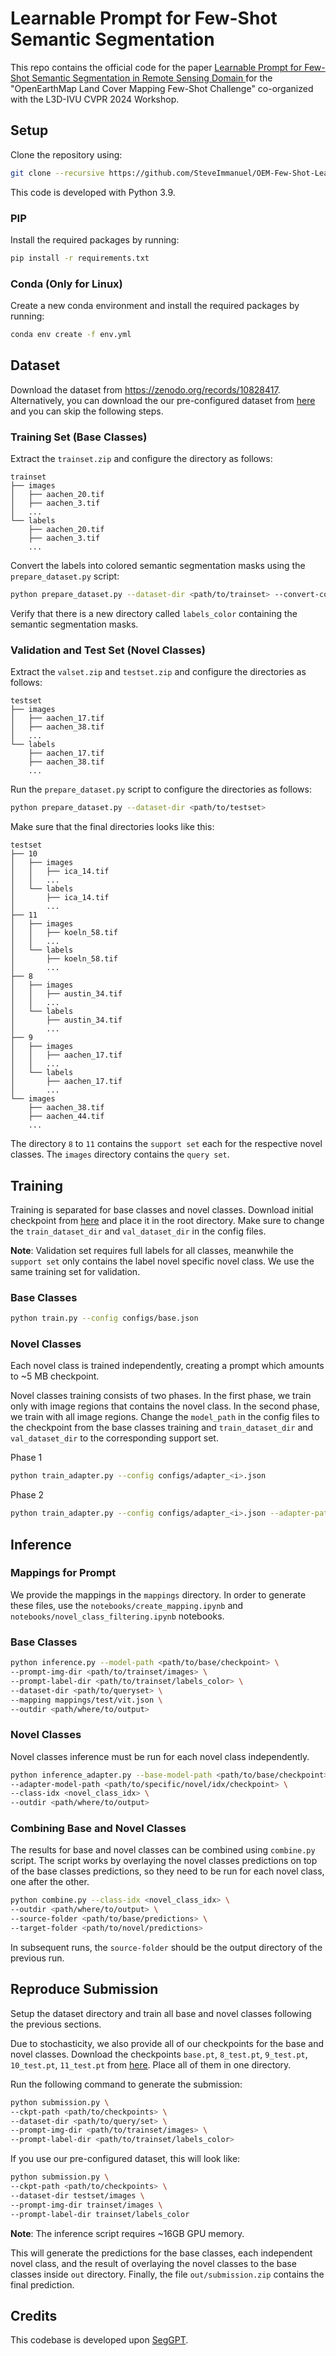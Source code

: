 # Learnable Prompt for Few-Shot Semantic Segmentation
This repo contains the official code for the paper [Learnable Prompt for Few-Shot Semantic Segmentation in Remote Sensing Domain
](https://arxiv.org/abs/2404.10307) for the "OpenEarthMap Land Cover Mapping Few-Shot Challenge" co-organized with the L3D-IVU CVPR 2024 Workshop.

## Setup
Clone the repository using:
```bash
git clone --recursive https://github.com/SteveImmanuel/OEM-Few-Shot-Learnable-Prompt.git
```

This code is developed with Python 3.9.

### PIP
Install the required packages by running:
```bash
pip install -r requirements.txt
```

### Conda (Only for Linux)
Create a new conda environment and install the required packages by running:
```bash
conda env create -f env.yml
```

## Dataset
Download the dataset from https://zenodo.org/records/10828417. Alternatively, you can download the our pre-configured dataset from [here](https://github.com/SteveImmanuel/OEM-Few-Shot-Learnable-Prompt/releases/download/1.0.0/OEM.zip) and you can skip the following steps.

### Training Set (Base Classes)
Extract the `trainset.zip` and configure the directory as follows:
```
trainset
├── images
│   ├── aachen_20.tif
│   ├── aachen_3.tif
│   ...
└── labels
    ├── aachen_20.tif
    ├── aachen_3.tif
    ...
```

Convert the labels into colored semantic segmentation masks using the `prepare_dataset.py` script:
```bash
python prepare_dataset.py --dataset-dir <path/to/trainset> --convert-color
```
Verify that there is a new directory called `labels_color` containing the semantic segmentation masks.

### Validation and Test Set (Novel Classes)
Extract the `valset.zip` and `testset.zip` and configure the directories as follows:
```
testset
├── images
│   ├── aachen_17.tif
│   ├── aachen_38.tif
│   ...
└── labels
    ├── aachen_17.tif
    ├── aachen_38.tif
    ...
```

Run the `prepare_dataset.py` script to configure the directories as follows:
```bash
python prepare_dataset.py --dataset-dir <path/to/testset>
```

Make sure that the final directories looks like this:
```
testset
├── 10
│   ├── images
│   │   ├── ica_14.tif
│   │   ...
│   └── labels
│       ├── ica_14.tif
│       ...
├── 11
│   ├── images
│   │   ├── koeln_58.tif
│   │   ...
│   └── labels
│       ├── koeln_58.tif
│       ...
├── 8
│   ├── images
│   │   ├── austin_34.tif
│   │   ...
│   └── labels
│       ├── austin_34.tif
│       ...
├── 9
│   ├── images
│   │   ├── aachen_17.tif
│   │   ...
│   └── labels
│       ├── aachen_17.tif
│       ...
└── images
    ├── aachen_38.tif
    ├── aachen_44.tif
    ...
```
The directory `8` to `11` contains the `support set` each for the respective novel classes. The `images` directory contains the `query set`.

## Training
Training is separated for base classes and novel classes.
Download initial checkpoint from [here](https://huggingface.co/BAAI/SegGPT/blob/main/seggpt_vit_large.pth) and place it in the root directory.
Make sure to change the `train_dataset_dir` and `val_dataset_dir` in the config files.

**Note**: Validation set requires full labels for all classes, meanwhile the `support set` only contains the label novel specific novel class. We use the same training set for validation.

### Base Classes
```bash
python train.py --config configs/base.json
```

### Novel Classes
Each novel class is trained independently, creating a prompt which amounts to ~5 MB checkpoint. 

Novel classes training consists of two phases. In the first phase, we train only with image regions that contains the novel class. In the second phase, we train with all image regions. Change the `model_path` in the config files to the checkpoint from the base classes training and `train_dataset_dir` and `val_dataset_dir` to the corresponding support set.

Phase 1
```bash
python train_adapter.py --config configs/adapter_<i>.json
```
Phase 2
```bash
python train_adapter.py --config configs/adapter_<i>.json --adapter-path <path/to/checkpoint/from/phase1> --phase-2 --lr 1e-5
```

## Inference

### Mappings for Prompt
We provide the mappings in the `mappings` directory. In order to generate these files, use the `notebooks/create_mapping.ipynb` and `notebooks/novel_class_filtering.ipynb` notebooks.

### Base Classes
```bash
python inference.py --model-path <path/to/base/checkpoint> \
--prompt-img-dir <path/to/trainset/images> \
--prompt-label-dir <path/to/trainset/labels_color> \
--dataset-dir <path/to/queryset> \
--mapping mappings/test/vit.json \
--outdir <path/where/to/output>
```

### Novel Classes
Novel classes inference must be run for each novel class independently.
```bash
python inference_adapter.py --base-model-path <path/to/base/checkpoint> \
--adapter-model-path <path/to/specific/novel/idx/checkpoint> \
--class-idx <novel_class_idx> \
--outdir <path/where/to/output>
```

### Combining Base and Novel Classes
The results for base and novel classes can be combined using `combine.py` script. The script works by overlaying the novel classes predictions on top of the base classes predictions, so they need to be run for each novel class, one after the other.
```bash
python combine.py --class-idx <novel_class_idx> \
--outdir <path/where/to/output> \
--source-folder <path/to/base/predictions> \
--target-folder <path/to/novel/predictions>
```
In subsequent runs, the `source-folder` should be the output directory of the previous run.

## Reproduce Submission
Setup the dataset directory and train all base and novel classes following the previous sections.

Due to stochasticity, we also provide all of our checkpoints for the base and novel classes.
Download the checkpoints `base.pt`, `8_test.pt`, `9_test.pt`, `10_test.pt`, `11_test.pt` from [here](https://github.com/SteveImmanuel/OEM-Few-Shot-Learnable-Prompt/releases/tag/1.0.0). Place all of them in one directory.

Run the following command to generate the submission:
```bash
python submission.py \
--ckpt-path <path/to/checkpoints> \
--dataset-dir <path/to/query/set> \
--prompt-img-dir <path/to/trainset/images> \
--prompt-label-dir <path/to/trainset/labels_color>
```

If you use our pre-configured dataset, this will look like:
```bash
python submission.py \
--ckpt-path <path/to/checkpoints> \
--dataset-dir testset/images \
--prompt-img-dir trainset/images \
--prompt-label-dir trainset/labels_color
```
**Note**: The inference script requires ~16GB GPU memory.

This will generate the predictions for the base classes, each independent novel class, and the result of overlaying the novel classes to the base classes inside `out` directory. Finally, the file `out/submission.zip` contains the final prediction.

## Credits
This codebase is developed upon [SegGPT](https://github.com/baaivision/Painter).
